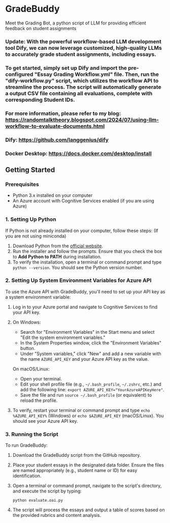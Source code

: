 # GradeBuddy
 Meet the Grading Bot, a python script of LLM for providing efficient feedback on student assignments

### Update: With the powerful workflow-based LLM development tool Dify, we can now leverage customized, high-quality LLMs to accurately grade student assignments, including essays.

### To get started, simply set up Dify and import the pre-configured "Essay Grading Workflow.yml" file. Then, run the "dify-workflow.py" script, which utilizes the workflow API to streamline the process. The script will automatically generate a output CSV file containing all evaluations, complete with corresponding Student IDs.

### For more information, please refer to my blog: https://randomtalktheory.blogspot.com/2024/07/using-llm-workflow-to-evaluate-documents.html
### Dify: https://github.com/langgenius/dify
### Docker Desktop: https://docs.docker.com/desktop/install

 
## Getting Started
### Prerequisites
- Python 3.x installed on your computer
- An Azure account with Cognitive Services enabled (if you are using Azure)

### 1. Setting Up Python

If Python is not already installed on your computer, follow these steps:
(If you are not using miniconda)

1. Download Python from the [official website](https://www.python.org/downloads/).
2. Run the installer and follow the prompts. Ensure that you check the box to **Add Python to PATH** during installation.
3. To verify the installation, open a terminal or command prompt and type `python --version`. You should see the Python version number.

### 2. Setting Up System Environment Variables for Azure API

To use the Azure API with GradeBuddy, you'll need to set up your API key as a system environment variable:

1. Log in to your Azure portal and navigate to Cognitive Services to find your API key.
2. On Windows:
   - Search for "Environment Variables" in the Start menu and select "Edit the system environment variables."
   - In the System Properties window, click the "Environment Variables" button.
   - Under "System variables," click "New" and add a new variable with the name `AZURE_API_KEY` and your Azure API key as the value.

   On macOS/Linux:
   - Open your terminal.
   - Edit your shell profile file (e.g., `~/.bash_profile`, `~/.zshrc`, etc.) and add the following line: `export AZURE_API_KEY="YourAzureAPIKeyHere"`.
   - Save the file and run `source ~/.bash_profile` (or equivalent) to reload the profile.

3. To verify, restart your terminal or command prompt and type `echo %AZURE_API_KEY%` (Windows) or `echo $AZURE_API_KEY` (macOS/Linux). You should see your Azure API key.

### 3. Running the Script

To run GradeBuddy:

1. Download the GradeBuddy script from the GitHub repository.
2. Place your student essays in the designated data folder. Ensure the files are named appropriately (e.g., student name or ID) for easy identification.
3. Open a terminal or command prompt, navigate to the script's directory, and execute the script by typing:

   ```
   python evaluate.oai.py
   ```

4. The script will process the essays and output a table of scores based on the provided rubrics and content analysis.
